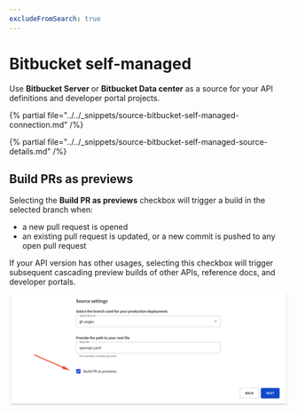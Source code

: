 ```yaml
---
excludeFromSearch: true
---
```


# Bitbucket self-managed

Use **Bitbucket Server** or **Bitbucket Data center** as a source for your API definitions and developer portal projects.

{% partial file="../../_snippets/source-bitbucket-self-managed-connection.md" /%}

{% partial file="../../_snippets/source-bitbucket-self-managed-source-details.md" /%}

## Build PRs as previews

Selecting the **Build PR as previews** checkbox will trigger a build in the selected branch when:

- a new pull request is opened
- an existing pull request is updated, or a new commit is pushed to any open pull request

If your API version has other usages, selecting this checkbox will trigger subsequent cascading preview builds of other APIs, reference docs, and developer portals.

![Build PRs as previews](./images/bitbucket-self-managed/source-08-pr-previews.png)
